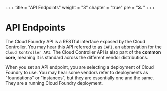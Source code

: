 +++
title = "API Endpoints"
weight = "3"
chapter = "true"
pre = "<b>3. </b>"
+++

# API Endpoints

The Cloud Foundry API is a RESTful interface exposed by the Cloud Controller. You may hear this API referred to as `CAPI`, an abbreviation for the `Cloud Controller API`. The Cloud Controller API is also part of the **common core**, meaning it is standard across the different vendor distributions.

When you set an API endpoint, you are selecting a deployment of Cloud Foundry to use. You may hear some vendors refer to deployments as "foundations" or "instances", but they are essentially one and the same. They are a running Cloud Foundry deployment.
